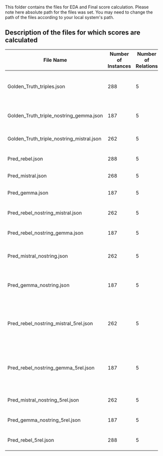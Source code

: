 This folder contains the files for EDA and Final score calculation. Please note here absolute path for the files was set. You may need to change the path of the files according to your local system's path.

## Description of the files for which scores are calculated

| File Name                        | Number of Instances | Number of Relations | Description                                      |
|----------------------------------|---------------------|---------------------|--------------------------------------------------|
| Golden_Truth_triples.json        | 288                 | 5                   | Full Golden Truth dataset with 5 relation types  |
| Golden_Truth_triple_nostring_gemma.json | 187             | 5                   | Subset of Golden Truth for Gemma                 |
| Golden_Truth_triple_nostring_mistral.json | 262           | 5                   | Subset of Golden truth for Gemma                 |
| Pred_rebel.json                  | 288                 | 5                   | Predictions extracted from Rebel                 |
| Pred_mistral.json                | 268                 | 5                   | Predictions from Mistral                         |
| Pred_gemma.json                  | 187                 | 5                   | Predictions from Gemma                           |
| Pred_rebel_nostring_mistral.json | 262                 | 5                   | For comparison with Mistral                      |
| Pred_rebel_nostring_gemma.json   | 187                 | 5                   | For comparison with Gemma                        |
| Pred_mistral_nostring.json       | 262                 | 5                   | Predictions from Mistral without hallucination   |
| Pred_gemma_nostring.json         | 187                 | 5                   | Predictions from Gemma without hallucination     |
| Pred_rebel_nostring_mistral_5rel.json | 262             | 5                   | For comparison of REBEL with same subset as Mistral, clustered |
| Pred_rebel_nostring_gemma_5rel.json | 187               | 5                   | For comparison of REBEL with same subset as Gemma, clustered |
| Pred_mistral_nostring_5rel.json  | 262                 | 5                   | Mistral predictions, clustered                   |
| Pred_gemma_nostring_5rel.json    | 187                 | 5                   | Gemma predictions, clustered                     |
| Pred_rebel_5rel.json             | 288                 | 5                   | Rebel predictions, clustered                     |